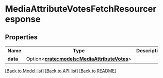 # MediaAttributeVotesFetchResourceresponse

## Properties

Name | Type | Description | Notes
------------ | ------------- | ------------- | -------------
**data** | Option<[**crate::models::MediaAttributeVotes**](mediaAttributeVotes.md)> |  | [optional]

[[Back to Model list]](../README.md#documentation-for-models) [[Back to API list]](../README.md#documentation-for-api-endpoints) [[Back to README]](../README.md)


